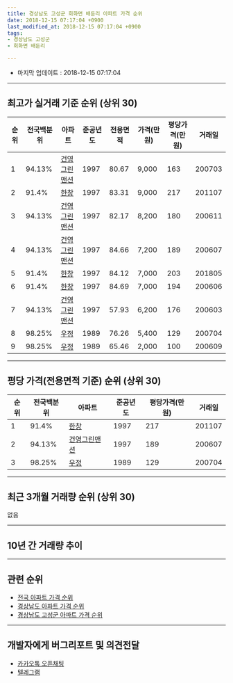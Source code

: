 ```yaml
---
title: 경상남도 고성군 회화면 배둔리 아파트 가격 순위
date: 2018-12-15 07:17:04 +0900
last_modified_at: 2018-12-15 07:17:04 +0900
tags:
- 경상남도 고성군
- 회화면 배둔리

---
```


* 마지막 업데이트 : 2018-12-15 07:17:04

---

## 최고가 실거래 기준 순위 (상위 30)


|순위|전국백분위|아파트|준공년도|전용면적|가격(만원)|평당가격(만원)|거래일|
|---|---|---|---|---|---|---|---|
|1|94.13%|[건영그린맨션](https://search.naver.com/search.naver?query=%EA%B2%BD%EC%83%81%EB%82%A8%EB%8F%84+%EA%B3%A0%EC%84%B1%EA%B5%B0+%ED%9A%8C%ED%99%94%EB%A9%B4+%EB%B0%B0%EB%91%94%EB%A6%AC+%EA%B1%B4%EC%98%81%EA%B7%B8%EB%A6%B0%EB%A7%A8%EC%85%98)|1997|80.67|9,000|163|200703|
|2|91.4%|[한창](https://search.naver.com/search.naver?query=%EA%B2%BD%EC%83%81%EB%82%A8%EB%8F%84+%EA%B3%A0%EC%84%B1%EA%B5%B0+%ED%9A%8C%ED%99%94%EB%A9%B4+%EB%B0%B0%EB%91%94%EB%A6%AC+%ED%95%9C%EC%B0%BD)|1997|83.31|9,000|217|201107|
|3|94.13%|[건영그린맨션](https://search.naver.com/search.naver?query=%EA%B2%BD%EC%83%81%EB%82%A8%EB%8F%84+%EA%B3%A0%EC%84%B1%EA%B5%B0+%ED%9A%8C%ED%99%94%EB%A9%B4+%EB%B0%B0%EB%91%94%EB%A6%AC+%EA%B1%B4%EC%98%81%EA%B7%B8%EB%A6%B0%EB%A7%A8%EC%85%98)|1997|82.17|8,200|180|200611|
|4|94.13%|[건영그린맨션](https://search.naver.com/search.naver?query=%EA%B2%BD%EC%83%81%EB%82%A8%EB%8F%84+%EA%B3%A0%EC%84%B1%EA%B5%B0+%ED%9A%8C%ED%99%94%EB%A9%B4+%EB%B0%B0%EB%91%94%EB%A6%AC+%EA%B1%B4%EC%98%81%EA%B7%B8%EB%A6%B0%EB%A7%A8%EC%85%98)|1997|84.66|7,200|189|200607|
|5|91.4%|[한창](https://search.naver.com/search.naver?query=%EA%B2%BD%EC%83%81%EB%82%A8%EB%8F%84+%EA%B3%A0%EC%84%B1%EA%B5%B0+%ED%9A%8C%ED%99%94%EB%A9%B4+%EB%B0%B0%EB%91%94%EB%A6%AC+%ED%95%9C%EC%B0%BD)|1997|84.12|7,000|203|201805|
|6|91.4%|[한창](https://search.naver.com/search.naver?query=%EA%B2%BD%EC%83%81%EB%82%A8%EB%8F%84+%EA%B3%A0%EC%84%B1%EA%B5%B0+%ED%9A%8C%ED%99%94%EB%A9%B4+%EB%B0%B0%EB%91%94%EB%A6%AC+%ED%95%9C%EC%B0%BD)|1997|84.69|7,000|194|200606|
|7|94.13%|[건영그린맨션](https://search.naver.com/search.naver?query=%EA%B2%BD%EC%83%81%EB%82%A8%EB%8F%84+%EA%B3%A0%EC%84%B1%EA%B5%B0+%ED%9A%8C%ED%99%94%EB%A9%B4+%EB%B0%B0%EB%91%94%EB%A6%AC+%EA%B1%B4%EC%98%81%EA%B7%B8%EB%A6%B0%EB%A7%A8%EC%85%98)|1997|57.93|6,200|176|200603|
|8|98.25%|[우정](https://search.naver.com/search.naver?query=%EA%B2%BD%EC%83%81%EB%82%A8%EB%8F%84+%EA%B3%A0%EC%84%B1%EA%B5%B0+%ED%9A%8C%ED%99%94%EB%A9%B4+%EB%B0%B0%EB%91%94%EB%A6%AC+%EC%9A%B0%EC%A0%95)|1989|76.26|5,400|129|200704|
|9|98.25%|[우정](https://search.naver.com/search.naver?query=%EA%B2%BD%EC%83%81%EB%82%A8%EB%8F%84+%EA%B3%A0%EC%84%B1%EA%B5%B0+%ED%9A%8C%ED%99%94%EB%A9%B4+%EB%B0%B0%EB%91%94%EB%A6%AC+%EC%9A%B0%EC%A0%95)|1989|65.46|2,000|100|200609|


---

## 평당 가격(전용면적 기준) 순위 (상위 30)


|순위|전국백분위|아파트|준공년도|평당가격(만원)|거래일|
|---|---|---|---|---|---|
|1|91.4%|[한창](https://search.naver.com/search.naver?query=%EA%B2%BD%EC%83%81%EB%82%A8%EB%8F%84+%EA%B3%A0%EC%84%B1%EA%B5%B0+%ED%9A%8C%ED%99%94%EB%A9%B4+%EB%B0%B0%EB%91%94%EB%A6%AC+%ED%95%9C%EC%B0%BD)|1997|217|201107|
|2|94.13%|[건영그린맨션](https://search.naver.com/search.naver?query=%EA%B2%BD%EC%83%81%EB%82%A8%EB%8F%84+%EA%B3%A0%EC%84%B1%EA%B5%B0+%ED%9A%8C%ED%99%94%EB%A9%B4+%EB%B0%B0%EB%91%94%EB%A6%AC+%EA%B1%B4%EC%98%81%EA%B7%B8%EB%A6%B0%EB%A7%A8%EC%85%98)|1997|189|200607|
|3|98.25%|[우정](https://search.naver.com/search.naver?query=%EA%B2%BD%EC%83%81%EB%82%A8%EB%8F%84+%EA%B3%A0%EC%84%B1%EA%B5%B0+%ED%9A%8C%ED%99%94%EB%A9%B4+%EB%B0%B0%EB%91%94%EB%A6%AC+%EC%9A%B0%EC%A0%95)|1989|129|200704|


---

## 최근 3개월 거래량 순위 (상위 30)

없음

---

## 10년 간 거래량 추이


<div style="width:100%;">
    <canvas id="deal_progress" height="250"></canvas>
</div>

<script>
new Chart(document.getElementById("deal_progress"), {
    type: 'line',
    data: {
        labels: ['200812','200901','200902','200903','200904','200905','200906','200907','200908','200909','200910','200911','200912','201001','201002','201003','201004','201005','201006','201007','201008','201009','201010','201011','201012','201101','201102','201103','201104','201105','201106','201107','201108','201109','201110','201111','201112','201201','201202','201203','201204','201205','201206','201207','201208','201209','201210','201211','201212','201301','201302','201303','201304','201305','201306','201307','201308','201309','201310','201311','201312','201401','201402','201403','201404','201405','201406','201407','201408','201409','201410','201411','201412','201501','201502','201503','201504','201505','201506','201507','201508','201509','201510','201511','201512','201601','201602','201603','201604','201605','201606','201607','201608','201609','201610','201611','201612','201701','201702','201703','201704','201705','201706','201707','201708','201709','201710','201711','201712','201801','201802','201803','201804','201805','201806','201807','201808','201809','201810','201811','201812'],
        datasets: [{
            label: '실거래 수',
            pointRadius: 1,
            data: [0, 0, 1, 0, 0, 0, 1, 0, 0, 1, 0, 0, 0, 1, 0, 0, 0, 1, 1, 1, 0, 1, 0, 1, 1, 0, 0, 2, 2, 0, 0, 3, 2, 0, 0, 0, 0, 3, 0, 1, 1, 2, 1, 0, 0, 0, 0, 1, 0, 0, 0, 0, 1, 1, 0, 3, 0, 0, 1, 0, 1, 0, 0, 1, 1, 1, 1, 1, 2, 1, 0, 0, 0, 1, 1, 2, 0, 0, 1, 1, 0, 0, 0, 0, 0, 0, 0, 2, 0, 1, 0, 0, 1, 0, 0, 0, 0, 0, 0, 1, 0, 0, 0, 0, 2, 0, 0, 0, 1, 1, 0, 0, 1, 1, 1, 1, 1, 0, 0, 0, 0],
            borderColor: "rgba(255, 201, 14, 1)",
            backgroundColor: "rgba(255, 201, 14, 0.5)",
            fill: true,
        }]
    },
    options: {
        responsive: true,
        title: {
            display: true,
            text: '10년간 거래량 추이'
        },
        tooltips: {
            mode: 'index',
            intersect: false,
        },
        hover: {
            mode: 'nearest',
            intersect: true
        },
        scales: {
            xAxes: [{
                display: true,
                scaleLabel: {
                    display: true,
                    labelString: '년/월'
                }
            }],
            yAxes: [{
                display: true,
                ticks: {
                    suggestedMin: 0,
                },
                scaleLabel: {
                    display: true,
                    labelString: '실거래 수'
                }
            }]
        }
    }
});

</script>


---

## 관련 순위

- [전국 아파트 가격 순위](https://inasie.github.io/apt-ranking/전국)
- [경상남도 아파트 가격 순위](https://inasie.github.io/apt-ranking/경상남도)
- [경상남도 고성군 아파트 가격 순위](https://inasie.github.io/apt-ranking/경상남도-고성군)


---

## 개발자에게 버그리포트 및 의견전달

- [카카오톡 오픈채팅](https://open.kakao.com/o/gLJUAP4)
- [텔레그램](https://t.me/inasie)

